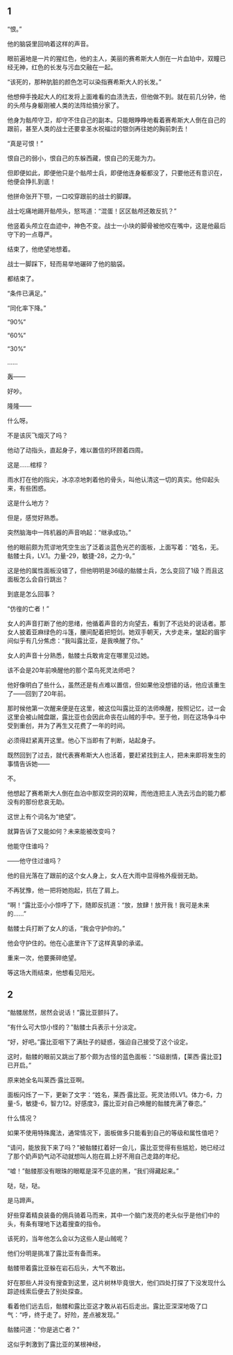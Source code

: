 ## 1

“恨。”

他的脑袋里回响着这样的声音。

眼前遍地是一片的猩红色，他的主人，美丽的赛希斯大人倒在一片血珀中，双瞳已经无神，红色的长发与污血交融在一起。

“该死的，那种肮脏的颜色怎可以染指赛希斯大人的长发。”

他想伸手挽起大人的红发将上面难看的血渍洗去，但他做不到。就在前几分钟，他的头颅与身躯刚被人类的法阵给搞分家了。

他身为骷颅守卫，却守不住自己的副本。只能眼睁睁地看着赛希斯大人倒在自己的跟前，甚至人类的战士还要拿圣水祝福过的银剑再往她的胸前刺去！

“真是可恨！”

恨自己的弱小，恨自己的东躲西藏，恨自己的无能为力。

但即便如此，即便他只是个骷颅士兵，即便他连身躯都没了，只要他还有意识在，他便会挣扎到底！

他拼命张开下颚，一口咬穿跟前的战士的脚踝。

战士吃痛地踢开骷颅头，怒骂道：“混蛋！区区骷颅还敢反抗？”

他竖着头颅立在血迹中，神色不变。战士一小块的脚骨被他咬在嘴中，这是他最后守下的一点尊严。

结束了，他绝望地想着。

战士一脚踩下，轻而易举地碾碎了他的脑袋。

都结束了。

“条件已满足。”

“同化率下降。”

“90%”

“60%”

“30%”

……

轰——

好吵。

隆隆——

什么呀。

不是该灰飞烟灭了吗？

他动了动指头，直起身子，难以置信的环顾着四周。

这是……棺椁？

雨水打在他的指尖，冰凉凉地刺着他的骨头，叫他认清这一切的真实。他仰起头来，有些困惑。

这是什么地方？

但是，感觉好熟悉。

突然脑海中一阵机器的声音响起：“继承成功。”

他的眼前颇为荒谬地凭空生出了泛着淡蓝色光芒的面板，上面写着：“姓名，无。骷髅士兵，LV.1。力量-29，敏捷-28，之力-9。”

这是他的属性面板没错了，但他明明是36级的骷髅士兵，怎么变回了1级？而且这面板怎么会自行跳出？

到底是怎么回事？

“仿徨的亡者！”

女人的声音打断了他的思绪，他循着声音的方向望去，看到了不远处的说话者。那女人披着亚麻绿色的斗篷，腰间配着把短剑。她双手朝天，大步走来，皱起的眉宇间似乎有几分焦虑：“我叫露比亚，是我唤醒了你。”

女人的声音十分熟悉，骷髅士兵敢肯定在哪里见过她。

该不会是20年前唤醒他的那个菜鸟死灵法师吧？

他好像明白了些什么，虽然还是有点难以置信，但如果他没想错的话，他应该重生了——回到了20年前。

那时候他第一次醒来便是在这里，被这位叫露比亚的法师唤醒，按照记忆，过一会这里会被山贼盘踞，露比亚也会因此命丧在山贼的手中。至于他，则在这场争斗中受到重创，并为了再生又花费了一年的时间。

必须得赶紧离开这里。他心下当即有了判断，站起身子。

既然回到了过去，就代表赛希斯大人也活着，要赶紧找到主人，把未来即将发生的事情告诉她——

不。

他想起了赛希斯大人倒在血泊中那双空洞的双眸，而他连把主人洗去污血的能力都没有的那份悲哀无助。

这世上有个词名为“绝望”。

就算告诉了又能如何？未来能被改变吗？

他能守住谁吗？

——他守住过谁吗？

他的目光落在了跟前的这个女人身上，女人在大雨中显得格外瘦弱无助。

不再犹豫，他一把将她抱起，抗在了肩上。

“啊！”露比亚小小惊呼了下，随即反抗道：“放，放肆！放开我！我可是未来的……”

骷髅士兵打断了女人的话，“我会守护你的。”

他会守护住的。他在心底里许下了这样真挚的承诺。

重来一次，他要撕碎绝望。

等这场大雨结束，他想看见阳光。

## 2

“骷髅居然，居然会说话！”露比亚颤抖了。

“有什么可大惊小怪的？”骷髅士兵表示十分淡定。

“好，好吧。”露比亚咽下了满肚子的疑惑，强迫自己接受了这个设定。

这时，骷髅的眼前又跳出了那个颇为古怪的蓝色面板：“S级剧情，【莱西·露比亚】已开启。”

原来她全名叫莱西·露比亚啊。

面板闪烁了一下，更新了文字：“姓名，莱西·露比亚。死灵法师LV1。体力-6，力量-5，敏捷-6，智力12。好感度3，露比亚对自己唤醒的骷髅充满了眷恋。”

什么情况？

如果不使用特殊魔法，通常情况下，面板做多只能看到自己的等级和属性值吧？

“请问，能放我下来了吗？”被骷髅扛着好一会儿，露比亚觉得有些尴尬，她已经过了那个奶声奶气动不动就想叫人抱在肩上好不用自己走路的年纪。

“嘘！”骷髅那没有眼珠的眼眶是深不见底的黑，“我们得藏起来。”

哒，哒，哒。

是马蹄声。

好些穿着精良装备的佣兵骑着马而来，其中一个脑门发亮的老头似乎是他们中的头，有条有理地下达着搜查的指令。

该死的，当年他怎么会以为这些人是山贼呢？

他们分明是挑准了露比亚有备而来。

骷髅带着露比亚躲在岩石后头，大气不敢出。

好在那些人并没有搜查到这里，这片树林毕竟很大，他们四处打探了下没发现什么踪迹线索后便去了别处探查。

看着他们远去后，骷髅和露比亚这才敢从岩石后走出。露比亚深深地吸了口气：“呼，终于走了。好险，差点被发现。”

骷髅问道：“你是逃亡者？”

这似乎刺激到了露比亚的某根神经，





